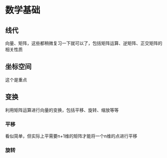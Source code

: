 # 数学基础

## 线代

向量、矩阵，这些都稍微复习一下就可以了，包括矩阵运算、逆矩阵、正交矩阵的相关性质

## 坐标空间

这个是重点

## 变换

利用矩阵运算进行向量的变换，包括平移、旋转、缩放等等

### 平移
看似简单，但实际上平需要n+1维的矩阵才能将一个n维的点进行平移

### 旋转

